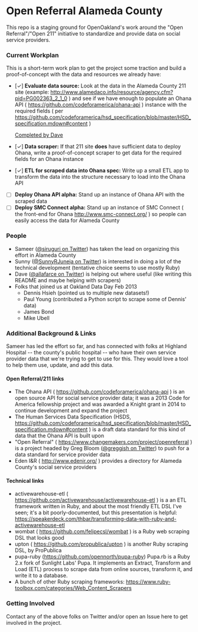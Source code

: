 # Open Referral Alameda County

This repo is a staging ground for OpenOakland's work around the "Open Referral"/"Open 211" initiative to standardize and provide data on social service providers.

### Current Workplan

This is a short-term work plan to get the project some traction and build a proof-of-concept with the data and resources we already have:

- [✓] **Evaluate data source:** Look at the data in the Alameda County 211 site (example: http://www.alamedaco.info/resource/agency.cfm?pid=PG002363_2_1_0 ) and see if we have enough to populate an Ohana API ( https://github.com/codeforamerica/ohana-api ) instance with the required fields ( per https://github.com/codeforamerica/hsd_specification/blob/master/HSD_specification.mdown#content )

  [Completed by Dave](https://github.com/openoakland/open-referral-alameda-county/blob/master/HSD-required-fields-assessment-of-AC-data-source.csv)

- [✓] **Data scraper:** If that 211 site **does** have sufficient data to deploy Ohana, write a proof-of-concept scraper to get data for the required fields for an Ohana instance
- [✓] **ETL for scraped data into Ohana spec:** Write up a small ETL app to transform the data into the structure necessary to load into the Ohana API
- [ ] **Deploy Ohana API alpha:** Stand up an instance of Ohana API with the scraped data
- [ ] **Deploy SMC Connect alpha:** Stand up an instance of SMC Connect ( the front-end for Ohana http://www.smc-connect.org/ ) so people can easily access the data for Alameda County

### People

- Sameer ([@siruguri on Twitter](https://twitter.com/siruguri)) has taken the lead on organizing this effort in Alameda County
- Sunny ([@SunnyRJuneja on Twitter](https://twitter.com/SunnyRJuneja)) is interested in doing a lot of the technical development (tentative choice seems to use mostly Ruby)
- Dave ([@allafarce on Twitter](https://twitter.com/allafarce)) is helping out where useful (like writing this README and maybe helping with scrapers)
- Folks that joined us at Oakland Data Day Feb 2013
  - Dennis Hsieh (pointed us to multiple new datasets!)
  - Paul Young (contributed a Python script to scrape some of Dennis' data)
  - James Bond
  - Mike Ubell

### Additional Background & Links

Sameer has led the effort so far, and has connected with folks at Highland Hospital -- the county's public hospital -- who have their own service provider data that we're trying to get to use for this. They would love a tool to help them use, update, and add this data.

#### Open Referral/211 links

- The Ohana API ( https://github.com/codeforamerica/ohana-api ) is an open source API for social service provider data; it was a 2013 Code for America fellowship project and was awarded a Knight grant in 2014 to continue development and expand the project
- The Human Services Data Specification (HSDS, https://github.com/codeforamerica/hsd_specification/blob/master/HSD_specification.mdown#content ) is a draft data standard for this kind of data that the Ohana API is built upon
- "Open Referral" ( https://www.changemakers.com/project/openreferral ) is a project headed by Greg Bloom ([@greggish on Twitter](https://twitter.com/greggish)) to push for a data standard for service provider data
- Eden I&R ( http://www.edenir.org/ ) provides a directory for Alameda County's social service providers

#### Technical links

- activewarehouse-etl ( https://github.com/activewarehouse/activewarehouse-etl ) is a an ETL framework written in Ruby, and about the most friendly ETL DSL I've seen; it's a bit poorly-documented, but this presentation is helpful: https://speakerdeck.com/thbar/transforming-data-with-ruby-and-activewarehouse-etl
- wombat ( https://github.com/felipecsl/wombat ) is a Ruby web scraping DSL that looks good
- upton ( https://github.com/propublica/upton ) is another Ruby scraping DSL, by ProPublica
- pupa-ruby (https://github.com/opennorth/pupa-ruby) Pupa.rb is a Ruby 2.x fork of Sunlight Labs' Pupa. It implements an Extract, Transform and Load (ETL) process to scrape data from online sources, transform it, and write it to a database.
- A bunch of other Ruby scraping frameworks: https://www.ruby-toolbox.com/categories/Web_Content_Scrapers

### Getting Involved

Contact any of the above folks on Twitter and/or open an Issue here to get involved in the project.
